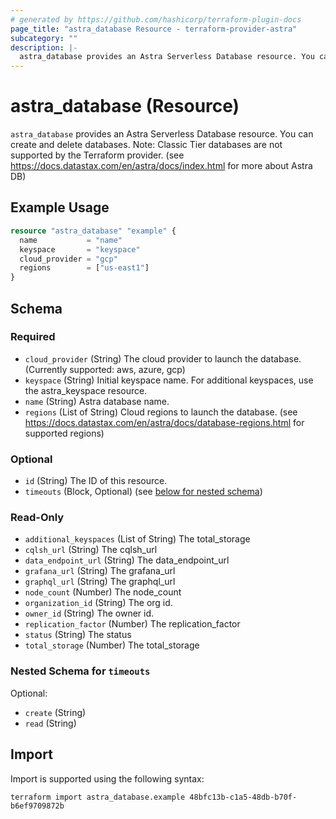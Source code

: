 ```yaml
---
# generated by https://github.com/hashicorp/terraform-plugin-docs
page_title: "astra_database Resource - terraform-provider-astra"
subcategory: ""
description: |-
  astra_database provides an Astra Serverless Database resource. You can create and delete databases. Note: Classic Tier databases are not supported by the Terraform provider. (see https://docs.datastax.com/en/astra/docs/index.html for more about Astra DB)
---
```


# astra_database (Resource)

`astra_database` provides an Astra Serverless Database resource. You can create and delete databases. Note: Classic Tier databases are not supported by the Terraform provider. (see https://docs.datastax.com/en/astra/docs/index.html for more about Astra DB)

## Example Usage

```terraform
resource "astra_database" "example" {
  name           = "name"
  keyspace       = "keyspace"
  cloud_provider = "gcp"
  regions        = ["us-east1"]
}
```

<!-- schema generated by tfplugindocs -->
## Schema

### Required

- `cloud_provider` (String) The cloud provider to launch the database. (Currently supported: aws, azure, gcp)
- `keyspace` (String) Initial keyspace name. For additional keyspaces, use the astra_keyspace resource.
- `name` (String) Astra database name.
- `regions` (List of String) Cloud regions to launch the database. (see https://docs.datastax.com/en/astra/docs/database-regions.html for supported regions)

### Optional

- `id` (String) The ID of this resource.
- `timeouts` (Block, Optional) (see [below for nested schema](#nestedblock--timeouts))

### Read-Only

- `additional_keyspaces` (List of String) The total_storage
- `cqlsh_url` (String) The cqlsh_url
- `data_endpoint_url` (String) The data_endpoint_url
- `grafana_url` (String) The grafana_url
- `graphql_url` (String) The graphql_url
- `node_count` (Number) The node_count
- `organization_id` (String) The org id.
- `owner_id` (String) The owner id.
- `replication_factor` (Number) The replication_factor
- `status` (String) The status
- `total_storage` (Number) The total_storage

<a id="nestedblock--timeouts"></a>
### Nested Schema for `timeouts`

Optional:

- `create` (String)
- `read` (String)

## Import

Import is supported using the following syntax:

```shell
terraform import astra_database.example 48bfc13b-c1a5-48db-b70f-b6ef9709872b
```
